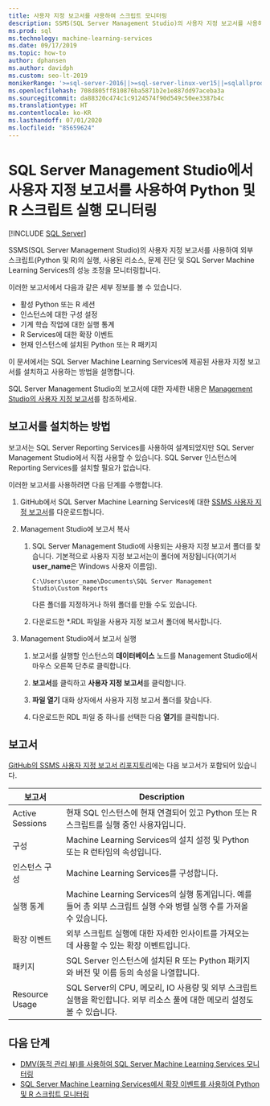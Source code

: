 ```yaml
---
title: 사용자 지정 보고서를 사용하여 스크립트 모니터링
description: SSMS(SQL Server Management Studio)의 사용자 지정 보고서를 사용하여 외부 스크립트(Python 및 R)의 실행, 사용된 리소스, 문제 진단 및 SQL Server Machine Learning Services의 성능 조정을 모니터링합니다.
ms.prod: sql
ms.technology: machine-learning-services
ms.date: 09/17/2019
ms.topic: how-to
author: dphansen
ms.author: davidph
ms.custom: seo-lt-2019
monikerRange: '>=sql-server-2016||>=sql-server-linux-ver15||=sqlallproducts-allversions'
ms.openlocfilehash: 708d805ff810876ba5871b2e1e887dd97aceba3a
ms.sourcegitcommit: da88320c474c1c9124574f90d549c50ee3387b4c
ms.translationtype: HT
ms.contentlocale: ko-KR
ms.lasthandoff: 07/01/2020
ms.locfileid: "85659624"
---
```

# <a name="monitor-python-and-r-script-execution-using-custom-reports-in-sql-server-management-studio"></a>SQL Server Management Studio에서 사용자 지정 보고서를 사용하여 Python 및 R 스크립트 실행 모니터링
 [!INCLUDE [SQL Server](../../includes/applies-to-version/sqlserver.md)]

SSMS(SQL Server Management Studio)의 사용자 지정 보고서를 사용하여 외부 스크립트(Python 및 R)의 실행, 사용된 리소스, 문제 진단 및 SQL Server Machine Learning Services의 성능 조정을 모니터링합니다.

이러한 보고서에서 다음과 같은 세부 정보를 볼 수 있습니다.

- 활성 Python 또는 R 세션
- 인스턴스에 대한 구성 설정
- 기계 학습 작업에 대한 실행 통계
- R Services에 대한 확장 이벤트
- 현재 인스턴스에 설치된 Python 또는 R 패키지

이 문서에서는 SQL Server Machine Learning Services에 제공된 사용자 지정 보고서를 설치하고 사용하는 방법을 설명합니다.

SQL Server Management Studio의 보고서에 대한 자세한 내용은 [Management Studio의 사용자 지정 보고서](../../ssms/object/custom-reports-in-management-studio.md)를 참조하세요.

## <a name="how-to-install-the-reports"></a>보고서를 설치하는 방법

보고서는 SQL Server Reporting Services를 사용하여 설계되었지만 SQL Server Management Studio에서 직접 사용할 수 있습니다. SQL Server 인스턴스에 Reporting Services를 설치할 필요가 없습니다.

이러한 보고서를 사용하려면 다음 단계를 수행합니다.

1. GitHub에서 SQL Server Machine Learning Services에 대한 [SSMS 사용자 지정 보고서](https://github.com/Microsoft/sql-server-samples/tree/master/samples/features/machine-learning-services/ssms-custom-reports)를 다운로드합니다.

2. Management Studio에 보고서 복사

    1. SQL Server Management Studio에 사용되는 사용자 지정 보고서 폴더를 찾습니다. 기본적으로 사용자 지정 보고서는이 폴더에 저장됩니다(여기서 **user_name**은 Windows 사용자 이름임).

        `C:\Users\user_name\Documents\SQL Server Management Studio\Custom Reports`

       다른 폴더를 지정하거나 하위 폴더를 만들 수도 있습니다.

    2. 다운로드한 *.RDL 파일을 사용자 지정 보고서 폴더에 복사합니다.

3. Management Studio에서 보고서 실행

    1. 보고서를 실행할 인스턴스의 **데이터베이스** 노드를 Management Studio에서 마우스 오른쪽 단추로 클릭합니다.

    2. **보고서**를 클릭하고 **사용자 지정 보고서**를 클릭합니다.

    3. **파일 열기** 대화 상자에서 사용자 지정 보고서 폴더를 찾습니다.

    4. 다운로드한 RDL 파일 중 하나를 선택한 다음 **열기**를 클릭합니다.

## <a name="reports"></a>보고서

[GitHub의 SSMS 사용자 지정 보고서 리포지토리](https://github.com/Microsoft/sql-server-samples/tree/master/samples/features/machine-learning-services/ssms-custom-reports)에는 다음 보고서가 포함되어 있습니다.

| 보고서 | Description |
|-|-|
| Active Sessions | 현재 SQL 인스턴스에 현재 연결되어 있고 Python 또는 R 스크립트를 실행 중인 사용자입니다. |
| 구성 | Machine Learning Services의 설치 설정 및 Python 또는 R 런타임의 속성입니다. |
| 인스턴스 구성 | Machine Learning Services를 구성합니다. |
| 실행 통계 | Machine Learning Services의 실행 통계입니다. 예를 들어 총 외부 스크립트 실행 수와 병렬 실행 수를 가져올 수 있습니다. |
| 확장 이벤트 | 외부 스크립트 실행에 대한 자세한 인사이트를 가져오는 데 사용할 수 있는 확장 이벤트입니다. |
| 패키지 | SQL Server 인스턴스에 설치된 R 또는 Python 패키지와 버전 및 이름 등의 속성을 나열합니다. |
| Resource Usage | SQL Server의 CPU, 메모리, IO 사용량 및 외부 스크립트 실행을 확인합니다. 외부 리소스 풀에 대한 메모리 설정도 볼 수 있습니다. |

## <a name="next-steps"></a>다음 단계

- [DMV(동적 관리 뷰)를 사용하여 SQL Server Machine Learning Services 모니터링](monitor-sql-server-machine-learning-services-using-dynamic-management-views.md)
- [SQL Server Machine Learning Services에서 확장 이벤트를 사용하여 Python 및 R 스크립트 모니터링](extended-events.md)
